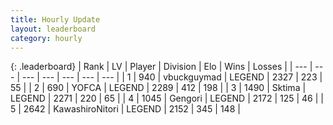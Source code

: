 ```yaml
---
title: Hourly Update
layout: leaderboard
category: hourly
---
```


{: .leaderboard}
| Rank | LV | Player | Division | Elo | Wins | Losses |
| --- | --- | --- | --- | --- | --- | --- |
| <span data-change="0">1</span> | 940 | <span title="ID: 418052">vbuckguymad</span> | LEGEND | <span data-change="0">2327</span> | <span data-change="0">223</span> | <span data-change="0">55</span> |
| <span data-change="0">2</span> | 690 | <span title="ID: 650820">YOFCA</span> | LEGEND | <span data-change="0">2289</span> | <span data-change="0">412</span> | <span data-change="0">198</span> |
| <span data-change="0">3</span> | 1490 | <span title="ID: 353063">Sktima</span> | LEGEND | <span data-change="0">2271</span> | <span data-change="0">220</span> | <span data-change="0">65</span> |
| <span data-change="0">4</span> | 1045 | <span title="ID: 294236">Gengori</span> | LEGEND | <span data-change="0">2172</span> | <span data-change="0">125</span> | <span data-change="0">46</span> |
| <span data-change="2">5</span> | 2642 | <span title="ID: 164871">KawashiroNitori</span> | LEGEND | <span data-change="11">2152</span> | <span data-change="2">345</span> | <span data-change="0">148</span> |